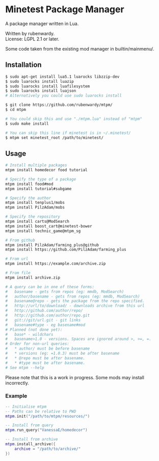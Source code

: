 # Minetest Package Manager

A package manager written in Lua.

Written by rubenwardy.  
License: LGPL 2.1 or later.

Some code taken from the existing mod manager in builtin/mainmenu/.

## Installation

```Bash
$ sudo apt-get install lua5.1 luarocks libzzip-dev
$ sudo luarocks install luazip
$ sudo luarocks install luafilesystem
$ sudo luarocks install luajson
# Alternatively you could use sudo luarocks install

$ git clone https://github.com/rubenwardy/mtpm/
$ cd mtpm

# You could skip this and use "./mtpm.lua" instead of "mtpm"
$ sudo make install

# You can skip this line if minetest is in ~/.minetest/
$ mtpm set minetest_root /path/to/minetest/
```

## Usage

```Bash
# Install multiple packages
mtpm install homedecor food tutorial

# Specify the type of a package
mtpm install food#mod
mtpm install tutorial#subgame

# Specify the author
mtpm install tenplus1/mobs
mtpm install PilzAdam/mobs

# Specify the repository
mtpm install carts@ModSearch
mtpm install boost_cart@minetest-bower
mtpm install technic_game@mtpm_sg

# From github
mtpm install PilzAdam/farming_plus@github
mtpm install https://github.com/PilzAdam/farming_plus

# From url
mtpm install https://example.com/archive.zip

# From file
mtpm install archive.zip

# A query can be in one of these forms:
#	basename - gets from repos (eg: mmdb, ModSearch)
#	author/basename - gets from repos (eg: mmdb, ModSearch)
#	basename@repo - gets the package from the repo specified.
#	http://url/to/download/ - downloads archive from this url
#	http://github.com/author/repo/
#	http://github.com/author/repo.git
#	git://git/url.git - git links
# 	basename#type - eg basename#mod
# Planned (not done yet):
#	base* - wildchars
#	basename>1.0 - versions. Spaces are ignored around >, >=, =.
# Order for non-url queries:
# 	* author/ must be before basename
#	* versions (eg: =1.0.3) must be after basename
#	* @repo must be after basename.
# 	* #type must be after basename.
# See mtpm --help
```

Please note that this is a work in progress.
Some mods may install incorrectly.


### Example

```lua
-- Initialise mtpm
-- Paths can be relative to PWD
mtpm.init("/path/to/mtpm/resources/")

-- Install from query
mtpm.run_query("VanessaE/homedecor")

-- Install from archive
mtpm.install_archive({
	archive = "/path/to/archive/"
})
```
